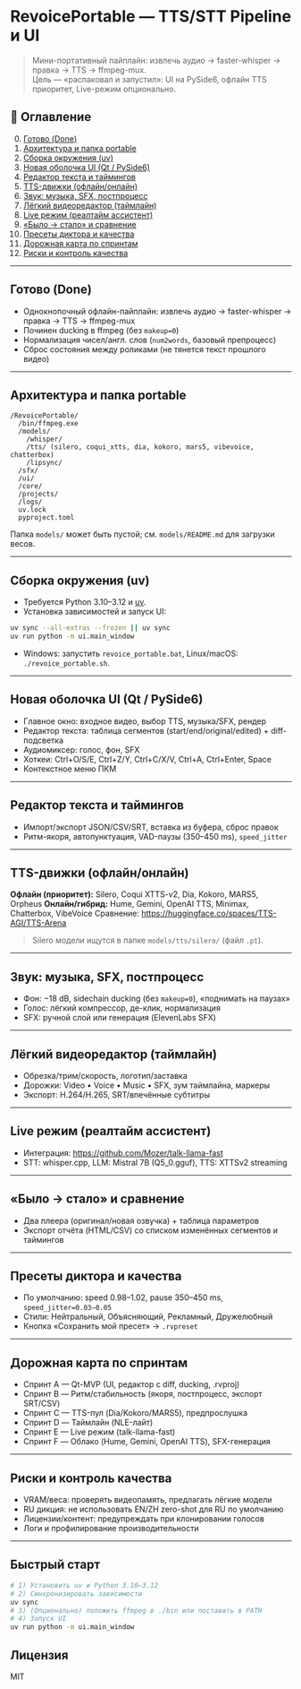 # RevoicePortable — TTS/STT Pipeline и UI

> Мини-портативный пайплайн: извлечь аудио → faster-whisper → правка → TTS → ffmpeg-mux.  
> Цель — «распаковал и запустил»: UI на PySide6, офлайн TTS приоритет, Live-режим опционально.

## 📌 Оглавление
0. [Готово (Done)](#готово-done)  
1. [Архитектура и папка portable](#архитектура-и-папка-portable)  
2. [Сборка окружения (uv)](#сборка-окружения-uv)  
3. [Новая оболочка UI (Qt / PySide6)](#новая-оболочка-ui-qt--pyside6)  
4. [Редактор текста и таймингов](#редактор-текста-и-таймингов)  
5. [TTS-движки (офлайн/онлайн)](#tts-движки-офлайнонлайн)  
6. [Звук: музыка, SFX, постпроцесс](#звук-музыка-sfx-постпроцесс)  
7. [Лёгкий видеоредактор (таймлайн)](#лёгкий-видеоредактор-таймлайн)  
8. [Live режим (реалтайм ассистент)](#live-режим-реалтайм-ассистент)  
9. [«Было → стало» и сравнение](#было--стало-и-сравнение)  
10. [Пресеты диктора и качества](#пресеты-диктора-и-качества)  
11. [Дорожная карта по спринтам](#дорожная-карта-по-спринтам)  
12. [Риски и контроль качества](#риски-и-контроль-качества)  

---

## Готово (Done)
- Однокнопочный офлайн-пайплайн: извлечь аудио → faster-whisper → правка → TTS → ffmpeg-mux  
- Починен ducking в ffmpeg (без `makeup=0`)  
- Нормализация чисел/англ. слов (`num2words`, базовый препроцесс)  
- Сброс состояния между роликами (не тянется текст прошлого видео)  

---

## Архитектура и папка portable
```
/RevoicePortable/
  /bin/ffmpeg.exe
  /models/
    /whisper/
    /tts/ (silero, coqui_xtts, dia, kokoro, mars5, vibevoice, chatterbox)
    /lipsync/
  /sfx/
  /ui/
  /core/
  /projects/
  /logs/
  uv.lock
  pyproject.toml
```
Папка `models/` может быть пустой; см. `models/README.md` для загрузки весов.

---

## Сборка окружения (uv)
- Требуется Python 3.10–3.12 и [uv](https://docs.astral.sh/uv/).
- Установка зависимостей и запуск UI:
```bash
uv sync --all-extras --frozen || uv sync
uv run python -m ui.main_window
```
- Windows: запустить `revoice_portable.bat`, Linux/macOS: `./revoice_portable.sh`.

---

## Новая оболочка UI (Qt / PySide6)
- Главное окно: входное видео, выбор TTS, музыка/SFX, рендер
- Редактор текста: таблица сегментов (start/end/original/edited) + diff-подсветка
- Аудиомиксер: голос, фон, SFX
- Хоткеи: Ctrl+O/S/E, Ctrl+Z/Y, Ctrl+C/X/V, Ctrl+A, Ctrl+Enter, Space
- Контекстное меню ПКМ

---

## Редактор текста и таймингов
- Импорт/экспорт JSON/CSV/SRT, вставка из буфера, сброс правок
- Ритм-якоря, автопунктуация, VAD-паузы (350–450 ms), `speed_jitter`

---

## TTS-движки (офлайн/онлайн)
**Офлайн (приоритет):** Silero, Coqui XTTS-v2, Dia, Kokoro, MARS5, Orpheus
**Онлайн/гибрид:** Hume, Gemini, OpenAI TTS, Minimax, Chatterbox, VibeVoice
Сравнение: https://huggingface.co/spaces/TTS-AGI/TTS-Arena

> Silero модели ищутся в папке `models/tts/silero/` (файл `.pt`).

---

## Звук: музыка, SFX, постпроцесс
- Фон: −18 dB, sidechain ducking (без `makeup=0`), «поднимать на паузах»
- Голос: лёгкий компрессор, де-клик, нормализация
- SFX: ручной слой или генерация (ElevenLabs SFX)

---

## Лёгкий видеоредактор (таймлайн)
- Обрезка/трим/скорость, логотип/заставка
- Дорожки: Video • Voice • Music • SFX, зум таймлайна, маркеры
- Экспорт: H.264/H.265, SRT/впечённые субтитры

---

## Live режим (реалтайм ассистент)
- Интеграция: https://github.com/Mozer/talk-llama-fast
- STT: whisper.cpp, LLM: Mistral 7B (Q5_0.gguf), TTS: XTTSv2 streaming

---

## «Было → стало» и сравнение
- Два плеера (оригинал/новая озвучка) + таблица параметров
- Экспорт отчёта (HTML/CSV) со списком изменённых сегментов и таймингов

---

## Пресеты диктора и качества
- По умолчанию: speed 0.98–1.02, pause 350–450 ms, `speed_jitter=0.03–0.05`
- Стили: Нейтральный, Объясняющий, Рекламный, Дружелюбный
- Кнопка «Сохранить мой пресет» → `.rvpreset`

---

## Дорожная карта по спринтам
- Спринт A — Qt-MVP (UI, редактор с diff, ducking, .rvproj)
- Спринт B — Ритм/стабильность (якоря, постпроцесс, экспорт SRT/CSV)
- Спринт C — TTS-пул (Dia/Kokoro/MARS5), предпрослушка
- Спринт D — Таймлайн (NLE-лайт)
- Спринт E — Live режим (talk-llama-fast)
- Спринт F — Облако (Hume, Gemini, OpenAI TTS), SFX-генерация

---

## Риски и контроль качества
- VRAM/веса: проверять видеопамять, предлагать лёгкие модели
- RU дикция: не использовать EN/ZH zero-shot для RU по умолчанию
- Лицензии/контент: предупреждать при клонировании голосов
- Логи и профилирование производительности

---

## Быстрый старт
```bash
# 1) Установить uv и Python 3.10–3.12
# 2) Синхронизировать зависимости
uv sync
# 3) (Опционально) положить ffmpeg в ./bin или поставить в PATH
# 4) Запуск UI
uv run python -m ui.main_window
```

## Лицензия
MIT
